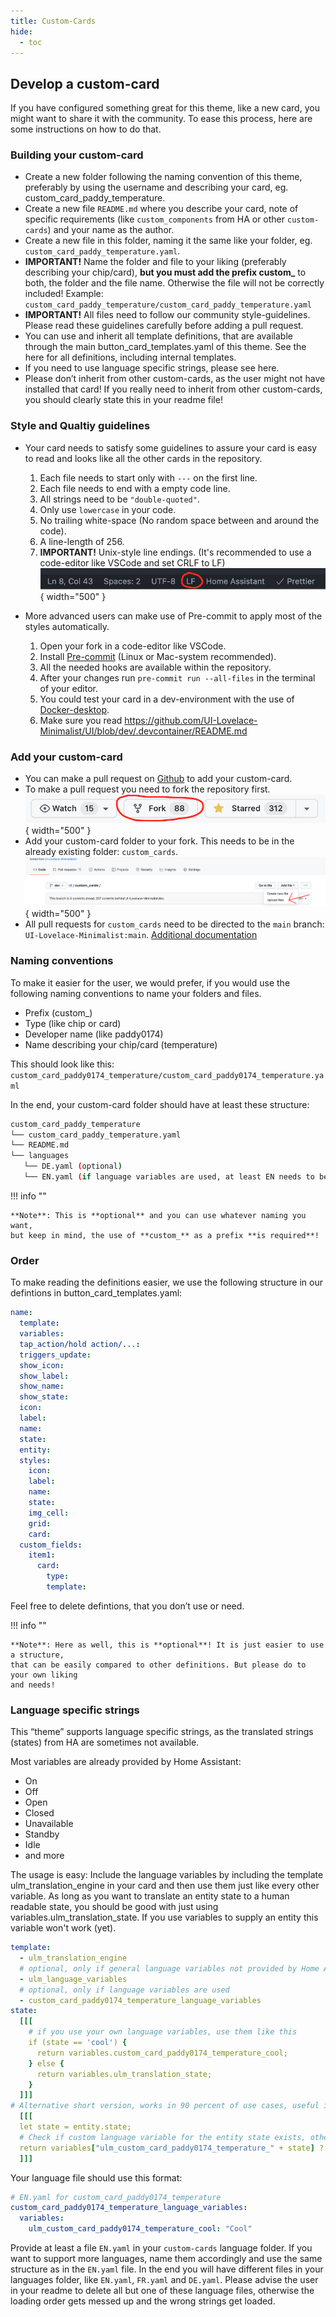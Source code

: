 ```yaml
---
title: Custom-Cards
hide:
  - toc
---
```


<!-- markdownlint-disable MD046 -->

## Develop a custom-card

If you have configured something great for this theme, like a new card, you might want to share it with the community. To ease this process, here are some instructions on how to do that.

### Building your custom-card

- Create a new folder following the naming convention of this theme, preferably by using the username and describing your card, eg. custom_card_paddy_temperature.
- Create a new file `README.md` where you describe your card, note of specific requirements (like `custom_components` from HA or other `custom-cards`) and your name as the author.
- Create a new file in this folder, naming it the same like your folder, eg. `custom_card_paddy_temperature.yaml`.
- **IMPORTANT!**
  Name the folder and file to your liking (preferably describing your chip/card), **but you must add the prefix custom\_** to both, the folder and the file name. Otherwise the file will not be correctly included!
  Example: `custom_card_paddy_temperature/custom_card_paddy_temperature.yaml`
- **IMPORTANT!** All files need to follow our community style-guidelines. Please read these guidelines carefully before adding a pull request.
- You can use and inherit all template definitions, that are available through the main button_card_templates.yaml of this theme. See the here for all definitions, including internal templates.
- If you need to use language specific strings, please see here.
- Please don’t inherit from other custom-cards, as the user might not have installed that card! If you really need to inherit from other custom-cards, you should clearly state this in your readme file!

### Style and Qualtiy guidelines

- Your card needs to satisfy some guidelines to assure your card is easy to read and looks like all the other cards in the repository.

  1. Each file needs to start only with `---` on the first line.
  2. Each file needs to end with a empty code line.
  3. All strings need to be `"double-quoted"`.
  4. Only use `lowercase` in your code.
  5. No trailing white-space (No random space between and around the code).
  6. A line-length of 256.
  7. **IMPORTANT!** Unix-style line endings. (It's recommended to use a code-editor like VSCode and set CRLF to LF)
     ![example-image](../assets/img/unix_line_endings.png){ width="500" }

- More advanced users can make use of Pre-commit to apply most of the styles automatically.
  1. Open your fork in a code-editor like VSCode.
  2. Install [Pre-commit](https://pre-commit.com/) (Linux or Mac-system recommended).
  3. All the needed hooks are available within the repository.
  4. After your changes run `pre-commit run --all-files` in the terminal of your editor.
  5. You could test your card in a dev-environment with the use of [Docker-desktop](https://www.docker.com/products/docker-desktop).
  6. Make sure you read https://github.com/UI-Lovelace-Minimalist/UI/blob/dev/.devcontainer/README.md

### Add your custom-card

- You can make a pull request on [Github](https://github.com/UI-Lovelace-Minimalist/UI/tree/dev) to add your custom-card.
- To make a pull request you need to fork the repository first.
  ![example-image](../assets/img/fork.png){ width="500" }
- Add your custom-card folder to your fork. This needs to be in the already existing folder: `custom_cards`.
  ![example-image](../assets/img/upload.png){ width="500" }
- All pull requests for `custom_cards` need to be directed to the `main` branch: `UI-Lovelace-Minimalist:main`. [Additional documentation](https://docs.github.com/en/pull-requests/collaborating-with-pull-requests/proposing-changes-to-your-work-with-pull-requests/creating-a-pull-request)

### Naming conventions

To make it easier for the user, we would prefer, if you would use the following naming conventions to name your folders and files.

- Prefix (custom\_)
- Type (like chip or card)
- Developer name (like paddy0174)
- Name describing your chip/card (temperature)

This should look like this:
`custom_card_paddy0174_temperature/custom_card_paddy0174_temperature.yaml`

In the end, your custom-card folder should have at least these structure:

```bash
custom_card_paddy_temperature
└── custom_card_paddy_temperature.yaml
└── README.md
└── languages
   └── DE.yaml (optional)
   └── EN.yaml (if language variables are used, at least EN needs to be provided)
```

!!! info ""

    **Note**: This is **optional** and you can use whatever naming you want,
    but keep in mind, the use of **custom_** as a prefix **is required**!

### Order

To make reading the definitions easier, we use the following structure in our defintions in button_card_templates.yaml:

```yaml
name:
  template:
  variables:
  tap_action/hold action/...:
  triggers_update:
  show_icon:
  show_label:
  show_name:
  show_state:
  icon:
  label:
  name:
  state:
  entity:
  styles:
    icon:
    label:
    name:
    state:
    img_cell:
    grid:
    card:
  custom_fields:
    item1:
      card:
        type:
        template:
```

Feel free to delete defintions, that you don’t use or need.

!!! info ""

    **Note**: Here as well, this is **optional**! It is just easier to use a structure,
    that can be easily compared to other definitions. But please do to your own liking
    and needs!

### Language specific strings

This “theme” supports language specific strings, as the translated strings (states) from HA are sometimes not available.

Most variables are already provided by Home Assistant:

- On
- Off
- Open
- Closed
- Unavailable
- Standby
- Idle
- and more

The usage is easy:
Include the language variables by including the template ulm_translation_engine in your card and then use them just like every other variable. As long as you want to translate an entity state to a human readable state, you should be good with just using variables.ulm_translation_state. If you use variables to supply an entity this variable won't work (yet).

```yaml
template:
  - ulm_translation_engine
  # optional, only if general language variables not provided by Home Assistant are used
  - ulm_language_variables
  # optional, only if language variables are used
  - custom_card_paddy0174_temperature_language_variables
state:
  [[[
    # if you use your own language variables, use them like this
    if (state == 'cool') {
      return variables.custom_card_paddy0174_temperature_cool;
    } else {
      return variables.ulm_translation_state;
    }
  ]]]
# Alternative short version, works in 90 percent of use cases, useful if you have lots of states or other variables which act for one entity
  [[[
  let state = entity.state;
  # Check if custom language variable for the entity state exists, otherwise check default language_variables, otherwise just output the entity state
  return variables["ulm_custom_card_paddy0174_temperature_" + state] ? variables["ulm_custom_card_paddy0174_temperature_" + state] : variables["ulm_" + state] ? variables["ulm_" + state] : state;
  ]]]
```

Your language file should use this format:

```yaml
# EN.yaml for custom_card_paddy0174_temperature
custom_card_paddy0174_temperature_language_variables:
  variables:
    ulm_custom_card_paddy0174_temperature_cool: "Cool"
```

Provide at least a file `EN.yaml` in your `custom-cards` language folder. If you want to support more languages, name them accordingly and use the same structure as in the `EN.yaml` file. In the end you will have different files in your languages folder, like `EN.yaml`, `FR.yaml` and `DE.yaml`. Please advise the user in your readme to delete all but one of these language files, otherwise the loading order gets messed up and the wrong strings get loaded.
